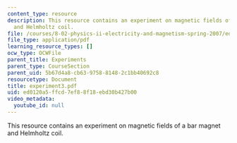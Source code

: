 ```yaml
---
content_type: resource
description: This resource contains an experiment on magnetic fields of a bar magnet
  and Helmholtz coil.
file: /courses/8-02-physics-ii-electricity-and-magnetism-spring-2007/ed0120a5ffcd7ef88f18ebd30b427b00_experiment3.pdf
file_type: application/pdf
learning_resource_types: []
ocw_type: OCWFile
parent_title: Experiments
parent_type: CourseSection
parent_uid: 5b67d4a8-cb63-9758-8148-2c1bb40692c8
resourcetype: Document
title: experiment3.pdf
uid: ed0120a5-ffcd-7ef8-8f18-ebd30b427b00
video_metadata:
  youtube_id: null
---
```

This resource contains an experiment on magnetic fields of a bar magnet and Helmholtz coil.


